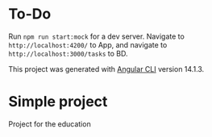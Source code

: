 # To-Do

Run `npm run start:mock` for a dev server. Navigate to `http://localhost:4200/` to App, and navigate to `http://localhost:3000/tasks` to BD.

This project was generated with [Angular CLI](https://github.com/angular/angular-cli) version 14.1.3.

# Simple project

Project for the education